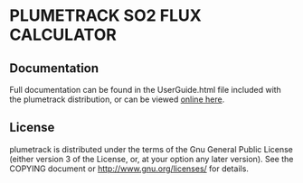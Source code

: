 # PLUMETRACK SO2 FLUX CALCULATOR

## Documentation

Full documentation can be found in the UserGuide.html file included with the plumetrack distribution, or can be viewed [online here](https://nonbiostudent.github.io/plumetrack).

## License

plumetrack is distributed under the terms of the Gnu General 
Public License (either version 3 of the License, or, at your 
option any later version). See the COPYING document or 
http://www.gnu.org/licenses/ for details.
